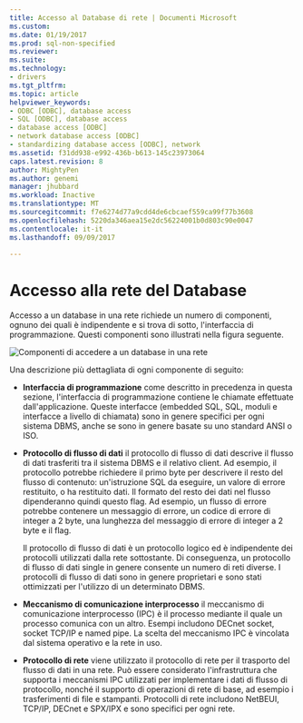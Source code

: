 ```yaml
---
title: Accesso al Database di rete | Documenti Microsoft
ms.custom: 
ms.date: 01/19/2017
ms.prod: sql-non-specified
ms.reviewer: 
ms.suite: 
ms.technology:
- drivers
ms.tgt_pltfrm: 
ms.topic: article
helpviewer_keywords:
- ODBC [ODBC], database access
- SQL [ODBC], database access
- database access [ODBC]
- network database access [ODBC]
- standardizing database access [ODBC], network
ms.assetid: f31dd938-e992-436b-b613-145c23973064
caps.latest.revision: 8
author: MightyPen
ms.author: genemi
manager: jhubbard
ms.workload: Inactive
ms.translationtype: MT
ms.sourcegitcommit: f7e6274d77a9cdd4de6cbcaef559ca99f77b3608
ms.openlocfilehash: 5220da346aea15e2dc56224001b0d803c90e0047
ms.contentlocale: it-it
ms.lasthandoff: 09/09/2017

---
```

# <a name="network-database-access"></a>Accesso alla rete del Database
Accesso a un database in una rete richiede un numero di componenti, ognuno dei quali è indipendente e si trova di sotto, l'interfaccia di programmazione. Questi componenti sono illustrati nella figura seguente.  
  
 ![Componenti di accedere a un database in una rete](../../odbc/reference/media/pr04.gif "pr04")  
  
 Una descrizione più dettagliata di ogni componente di seguito:  
  
-   **Interfaccia di programmazione** come descritto in precedenza in questa sezione, l'interfaccia di programmazione contiene le chiamate effettuate dall'applicazione. Queste interfacce (embedded SQL, SQL, moduli e interfacce a livello di chiamata) sono in genere specifici per ogni sistema DBMS, anche se sono in genere basate su uno standard ANSI o ISO.  
  
-   **Protocollo di flusso di dati** il protocollo di flusso di dati descrive il flusso di dati trasferiti tra il sistema DBMS e il relativo client. Ad esempio, il protocollo potrebbe richiedere il primo byte per descrivere il resto del flusso di contenuto: un'istruzione SQL da eseguire, un valore di errore restituito, o ha restituito dati. Il formato del resto dei dati nel flusso dipenderanno quindi questo flag. Ad esempio, un flusso di errore potrebbe contenere un messaggio di errore, un codice di errore di integer a 2 byte, una lunghezza del messaggio di errore di integer a 2 byte e il flag.  
  
     Il protocollo di flusso di dati è un protocollo logico ed è indipendente dei protocolli utilizzati dalla rete sottostante. Di conseguenza, un protocollo di flusso di dati single in genere consente un numero di reti diverse. I protocolli di flusso di dati sono in genere proprietari e sono stati ottimizzati per l'utilizzo di un determinato DBMS.  
  
-   **Meccanismo di comunicazione interprocesso** il meccanismo di comunicazione interprocesso (IPC) è il processo mediante il quale un processo comunica con un altro. Esempi includono DECnet socket, socket TCP/IP e named pipe. La scelta del meccanismo IPC è vincolata dal sistema operativo e la rete in uso.  
  
-   **Protocollo di rete** viene utilizzato il protocollo di rete per il trasporto del flusso di dati in una rete. Può essere considerato l'infrastruttura che supporta i meccanismi IPC utilizzati per implementare i dati di flusso di protocollo, nonché il supporto di operazioni di rete di base, ad esempio i trasferimenti di file e stampanti. Protocolli di rete includono NetBEUI, TCP/IP, DECnet e SPX/IPX e sono specifici per ogni rete.

